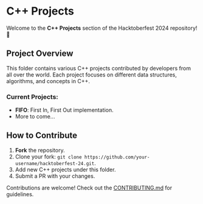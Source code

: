 # C++ Projects

Welcome to the **C++ Projects** section of the Hacktoberfest 2024 repository! 🚀

## Project Overview

This folder contains various C++ projects contributed by developers from all over the world. Each project focuses on different data structures, algorithms, and concepts in C++.

### Current Projects:
- **FIFO**: First In, First Out implementation.
- More to come...

## How to Contribute

1. **Fork** the repository.
2. Clone your fork: `git clone https://github.com/your-username/hacktoberfest-24.git`.
3. Add new C++ projects under this folder.
4. Submit a PR with your changes.

Contributions are welcome! Check out the [CONTRIBUTING.md](../CONTRIBUTING.md) for guidelines.
